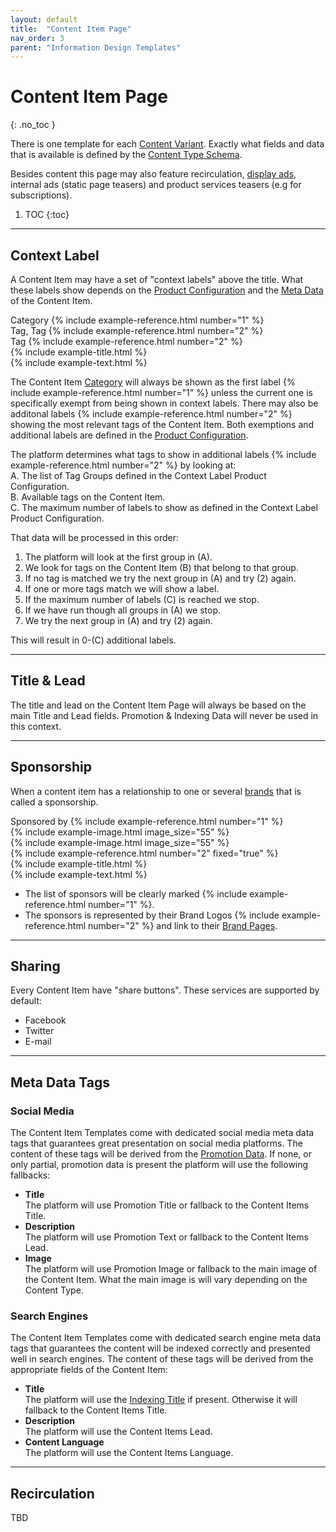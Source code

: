 ```yaml
---
layout: default
title:  "Content Item Page"
nav_order: 3
parent: "Information Design Templates"
---
```


# Content Item Page
{: .no_toc }

There is one template for each [Content Variant](../data-models/content-item.md#content-variants). Exactly what fields and data that is available is defined by the [Content Type Schema](../data-models/content-item.md).

Besides content this page may also feature recirculation, [display ads](../data-models/part-ad.md), internal ads (static page teasers) and product services teasers (e.g for subscriptions).

1. TOC
{:toc}

----

## Context Label

A Content Item may have a set of "context labels" above the title. What these labels show depends on the [Product Configuration](../configuration/index.md#content-item-context-label-preferences) and the [Meta Data](../data-models/content-item.md#meta-data) of the Content Item.

<div class="example">
  <div class="example-context-label-group">
    <div class="example-context-label-part">
      <span class="example-context-label">Category {% include example-reference.html number="1" %}</span>
    </div>
    <div class="example-context-label-part">
      <span class="example-context-label">Tag, Tag {% include example-reference.html number="2" %}</span>
    </div>
    <div class="example-context-label-part">
      <span class="example-context-label">Tag {% include example-reference.html number="2" %}</span>
    </div>
  </div>
  <div class="example-title">
    {% include example-title.html %}
  </div>
  <div class="example-body">
    {% include example-text.html %}
  </div>
</div>

The Content Item [Category](../data-models/category.md) will always be shown as the first label {% include example-reference.html number="1" %} unless the current one is specifically exempt from being shown in context labels. There may also be additonal labels {% include example-reference.html number="2" %} showing the most relevant tags of the Content Item. Both exemptions and additional labels are defined in the [Product Configuration](../configuration/index.md#content-item-context-label-preferences).

The platform determines what tags to show in additional labels {% include example-reference.html number="2" %} by looking at:   
A. The list of Tag Groups defined in the Context Label Product Configuration.  
B. Available tags on the Content Item.  
C. The maximum number of labels to show as defined in the Context Label Product Configuration.  

That data will be processed in this order:
1. The platform will look at the first group in (A).
2. We look for tags on the Content Item (B) that belong to that group. 
3. If no tag is matched we try the next group in (A) and try (2) again.
4. If one or more tags match we will show a label.
5. If the maximum number of labels (C) is reached we stop.
6. If we have run though all groups in (A) we stop.
7. We try the next group in (A) and try (2) again.

This will result in 0-(C) additional labels.

----

## Title & Lead

The title and lead on the Content Item Page will always be based on the main Title and Lead fields. 
Promotion & Indexing Data will never be used in this context.

----

## Sponsorship

When a content item has a relationship to one or several [brands](../data-models/brand.md) that is called a sponsorship.

<div class="example">
  <div class="example-sponsor">
    <div class="example-sponsor-header">Sponsored by {% include example-reference.html number="1" %}</div>
    <div class="example-sponsor-brand">
      {% include example-image.html image_size="55" %}
    </div>
    <div class="example-sponsor-brand">
      {% include example-image.html image_size="55" %}
    </div>
    {% include example-reference.html number="2" fixed="true" %}
  </div>
  <div class="example-title">
    {% include example-title.html %}
  </div>
  <div class="example-body">
    {% include example-text.html %}
  </div>
</div>

* The list of sponsors will be clearly marked {% include example-reference.html number="1" %}.
* The sponsors is represented by their Brand Logos {% include example-reference.html number="2" %} and link to their [Brand Pages](brand.md).

----

## Sharing

Every Content Item have "share buttons". These services are supported by default:

* Facebook
* Twitter
* E-mail

----

## Meta Data Tags

### Social Media

The Content Item Templates come with dedicated social media meta data tags that guarantees great presentation on social media platforms. 
The content of these tags will be derived from the [Promotion Data](../data-models/content-item.md#promotion--indexing-data). If none, or only partial, promotion data is present the platform will use the following fallbacks:

* **Title**  
  The platform will use Promotion Title or fallback to the Content Items Title.
* **Description**  
  The platform will use Promotion Text or fallback to the Content Items Lead.
* **Image**  
  The platform will use Promotion Image or fallback to the main image of the Content Item. 
  What the main image is will vary depending on the Content Type.

### Search Engines

The Content Item Templates come with dedicated search engine meta data tags that guarantees the content will be indexed correctly and presented well in search engines. The content of these tags will be derived from the appropriate fields of the Content Item:

* **Title**  
  The platform will use the [Indexing Title](../data-models/content-item.md#promotion--indexing-data) if present. Otherwise it will fallback to the Content Items Title.
* **Description**  
  The platform will use the Content Items Lead.
* **Content Language**  
  The platform will use the Content Items Language.

----

## Recirculation

TBD
